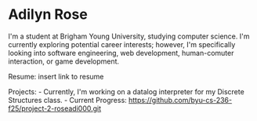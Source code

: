 # Adilyn Rose

I'm a student at Brigham Young University, studying computer science. I'm currently exploring potential career interests; however, I'm specifically looking into software engineering, web development, human-comuter interaction, or game development.

Resume: insert link to resume

Projects: 
     - Currently, I'm working on a datalog interpreter for my Discrete Structures class.
          - Current Progress: https://github.com/byu-cs-236-f25/project-2-roseadi000.git
